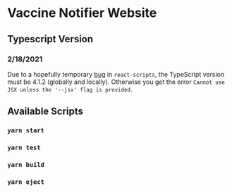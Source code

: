 # Vaccine Notifier Website

## Typescript Version
### 2/18/2021
Due to a hopefully temporary [bug](https://stackoverflow.com/questions/50432556/cannot-use-jsx-unless-the-jsx-flag-is-provided#answer-65011963) in `react-scripts`, the TypeScript version must be 4.1.2 (globally and locally). Otherwise you get the error `Cannot use JSX unless the '--jsx' flag is provided`.

## Available Scripts

### `yarn start`
### `yarn test`
### `yarn build`
### `yarn eject`
